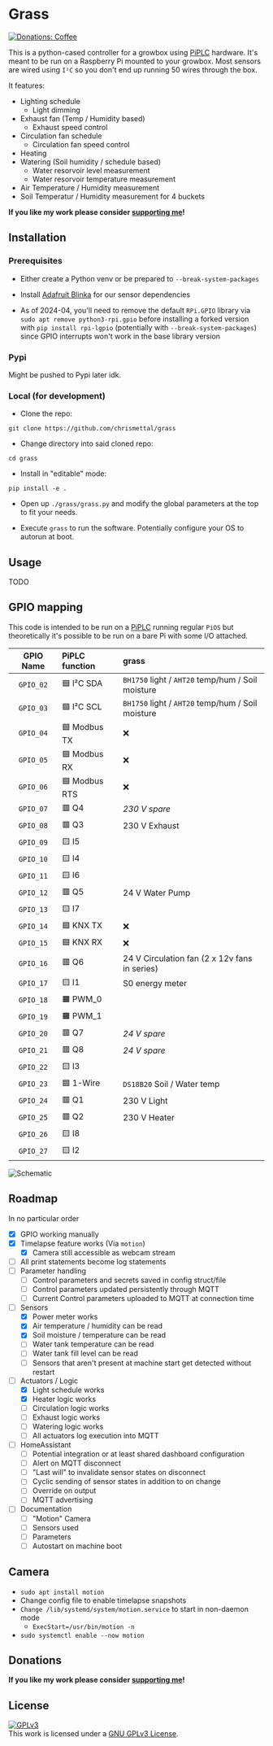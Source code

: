 # Grass <!-- omit in toc -->

[![Donations: Coffee](https://img.shields.io/badge/donations-Coffee-brown?style=flat-square)](https://github.com/Chrismettal#donations)

This is a python-cased controller for a growbox using [PiPLC](https://github.com/Chrismettal/PiPLC) hardware. It's meant to be run on a Raspberry Pi mounted to your growbox. 
Most sensors are wired using `I²C` so you don't end up running 50 wires through the box. 

It features:

- Lighting schedule
    - Light dimming
- Exhaust fan (Temp / Humidity based)
    - Exhaust speed control
- Circulation fan schedule
    - Circulation fan speed control
- Heating
- Watering (Soil humidity / schedule based)
    - Water resorvoir level measurement
    - Water resorvoir temperature measurement
- Air Temperature / Humidity measurement
- Soil Temperatur / Humidity measurement for 4 buckets

**If you like my work please consider [supporting me](https://github.com/Chrismettal#donations)!**

## Installation

### Prerequisites

- Either create a Python venv or be prepared to `--break-system-packages`

- Install [Adafruit Blinka](https://learn.adafruit.com/circuitpython-on-raspberrypi-linux/installing-circuitpython-on-raspberry-pi) for our sensor dependencies

- As of 2024-04, you'll need to remove the default `RPi.GPIO` library via `sudo apt remove python3-rpi.gpio` before installing a forked version with `pip install rpi-lgpio` (potentially with `--break-system-packages`) since GPIO interrupts won't work in the base library version

### Pypi

Might be pushed to Pypi later idk.

### Local (for development)

- Clone the repo:

`git clone https://github.com/chrismettal/grass`

- Change directory into said cloned repo:

`cd grass`

- Install in "editable" mode:

`pip install -e .`

- Open up `./grass/grass.py` and modify the global parameters at the top to fit your needs.

- Execute `grass` to run the software. Potentially configure your OS to autorun at boot.

## Usage

TODO

## GPIO mapping

This code is intended to be run on a [PiPLC](https://github.com/chrismettal/piplc) running regular `PiOS` but theoretically it's possible to be run on a bare Pi with some I/O attached.

| GPIO Name | PiPLC function           | grass                                             |
| :-------: | :----------------------- | :------------------------------------------------ |
| `GPIO_02` | :blue_square: I²C SDA    | `BH1750` light / `AHT20` temp/hum / Soil moisture |
| `GPIO_03` | :blue_square: I²C SCL    | `BH1750` light / `AHT20` temp/hum / Soil moisture |
| `GPIO_04` | :blue_square: Modbus TX  | :x:                                               |
| `GPIO_05` | :blue_square: Modbus RX  | :x:                                               |
| `GPIO_06` | :blue_square: Modbus RTS | :x:                                               |
| `GPIO_07` | :red_square: Q4          | *230 V spare*                                     |
| `GPIO_08` | :red_square: Q3          | 230 V Exhaust                                     |
| `GPIO_09` | :yellow_square: I5       |                                                   |
| `GPIO_10` | :yellow_square: I4       |                                                   |
| `GPIO_11` | :yellow_square: I6       |                                                   |
| `GPIO_12` | :red_square: Q5          | 24 V Water Pump                                   |
| `GPIO_13` | :yellow_square: I7       |                                                   |
| `GPIO_14` | :blue_square: KNX TX     | :x:                                               |
| `GPIO_15` | :blue_square: KNX RX     | :x:                                               |
| `GPIO_16` | :red_square: Q6          | 24 V Circulation fan  (2 x 12v fans in series)    |
| `GPIO_17` | :yellow_square: I1       | S0 energy meter                                   |
| `GPIO_18` | :orange_square: PWM_0    |                                                   |
| `GPIO_19` | :orange_square: PWM_1    |                                                   |
| `GPIO_20` | :red_square: Q7          | *24 V spare*                                      |
| `GPIO_21` | :red_square: Q8          | *24 V spare*                                      |
| `GPIO_22` | :yellow_square: I3       |                                                   |
| `GPIO_23` | :blue_square: 1-Wire     | `DS18B20` Soil / Water temp                       |
| `GPIO_24` | :red_square: Q1          | 230 V Light                                       |
| `GPIO_25` | :red_square: Q2          | 230 V Heater                                      |
| `GPIO_26` | :yellow_square: I8       |                                                   |
| `GPIO_27` | :yellow_square: I2       |                                                   |

![Schematic](/doc/PiPLC_Testboard.drawio.svg)

## Roadmap

In no particular order

- [x] GPIO working manually
- [x] Timelapse feature works (Via `motion`)
    - [x] Camera still accessible as webcam stream 
- [ ] All print statements become log statements
- [ ] Parameter handling
    - [ ] Control parameters and secrets saved in config struct/file
    - [ ] Control parameters updated persistently through MQTT
    - [ ] Current Control parameters uploaded to MQTT at connection time
- [ ] Sensors
    - [x] Power meter works
    - [x] Air temperature / humidity can be read
    - [x] Soil moisture / temperature can be read
    - [ ] Water tank temperature can be read
    - [ ] Water tank fill level can be read
    - [ ] Sensors that aren't present at machine start get detected without restart
- [ ] Actuators / Logic
    - [x] Light schedule works
    - [x] Heater logic works
    - [ ] Circulation logic works
    - [ ] Exhaust logic works
    - [ ] Watering logic works
    - [ ] All actuators log execution into MQTT
- [ ] HomeAssistant
    - [ ] Potential integration or at least shared dashboard configuration
    - [ ] Alert on MQTT disconnect
    - [ ] "Last will" to invalidate sensor states on disconnect
    - [ ] Cyclic sending of sensor states in addition to on change
    - [ ] Override on output
    - [ ] MQTT advertising
- [ ] Documentation
    - [ ] "Motion" Camera
    - [ ] Sensors used
    - [ ] Parameters
    - [ ] Autostart on machine boot

## Camera

- `sudo apt install motion`
- Change config file to enable timelapse snapshots
- `Change /lib/systemd/system/motion.service` to start in non-daemon mode 
    - `ExecStart=/usr/bin/motion -n`
- `sudo systemctl enable --now motion`

## Donations

**If you like my work please consider [supporting me](https://github.com/Chrismettal#donations)!**

## License

 <a rel="GPLlicense" href="https://www.gnu.org/licenses/gpl-3.0.html"><img alt="GPLv3" style="border-width:0" src="https://www.gnu.org/graphics/gplv3-or-later.png" /></a><br />This work is licensed under a <a rel="GPLlicense" href="https://www.gnu.org/licenses/gpl-3.0.html">GNU GPLv3 License</a>.
